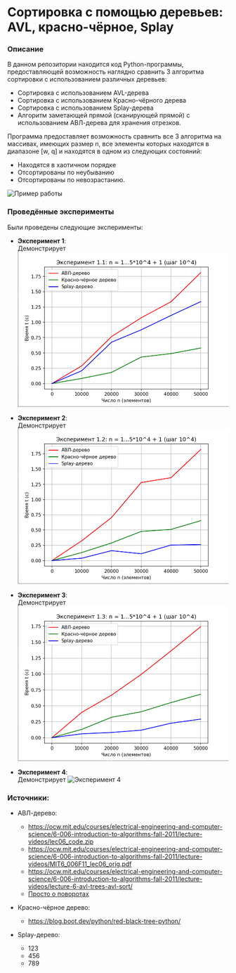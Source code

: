 # Сортировка с помощью деревьев: AVL, красно-чёрное, Splay

### Описание

В данном репозитории находится код Python-программы, предоставляющей возможность наглядно сравнить 3 алгоритма
сортировки с использованием различных деревьев:

- Сортировка с использованием AVL-дерева
- Сортировка с использованием Красно-чёрного дерева
- Сортировка с использованием Splay-дерева
- Алгоритм заметающей прямой (сканирующей прямой) с использованием АВЛ-дерева для хранения отрезков.

Программа предоставляет возможность сравнить все 3 алгоритма на массивах, имеющих размер n, все элементы которых
находятся в диапазоне [w, q] и находятся в одном из следующих состояний:
- Находятся в хаотичном порядке
- Отсортированы по неубыванию
- Отсортированы по невозрастанию.

![Пример работы](Example.png?raw=true)

### Проведённые эксперименты

Были проведены следующие эксперименты:

- **Эксперимент 1**:  
  Демонстрирует
  ![Эксперимент 1](Experiment_1.png?raw=true)


- **Эксперимент 2**:  
  Демонстрирует
  ![Эксперимент 2](Experiment_2.png?raw=true)


- **Эксперимент 3**:  
  Демонстрирует
  ![Эксперимент 3](Experiment_3.png?raw=true)


- **Эксперимент 4**:  
  Демонстрирует
  ![Эксперимент 4](Experiment_4.png?raw=true)

### Источники:

- АВЛ-дерево:
    - https://ocw.mit.edu/courses/electrical-engineering-and-computer-science/6-006-introduction-to-algorithms-fall-2011/lecture-videos/lec06_code.zip
    - https://ocw.mit.edu/courses/electrical-engineering-and-computer-science/6-006-introduction-to-algorithms-fall-2011/lecture-videos/MIT6_006F11_lec06_orig.pdf
    - https://ocw.mit.edu/courses/electrical-engineering-and-computer-science/6-006-introduction-to-algorithms-fall-2011/lecture-videos/lecture-6-avl-trees-avl-sort/
    - [Просто о поворотах](https://translated.turbopages.org/proxy_u/en-ru.ru.1bd900c1-633c4683-b5fcc6e4-74722d776562/https/www.freecodecamp.org/news/avl-tree-insertion-rotation-and-balance-factor/)

- Красно-чёрное дерево:
    - https://blog.boot.dev/python/red-black-tree-python/
- Splay-дерево:
    - 123
    - 456
    - 789